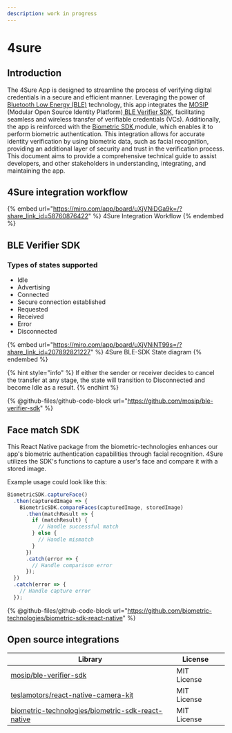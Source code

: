 ```yaml
---
description: work in progress
---
```


# 4sure

## Introduction

The 4Sure App is designed to streamline the process of verifying digital credentials in a secure and efficient manner. Leveraging the power of [Bluetooth Low Energy (BLE)](https://en.wikipedia.org/wiki/Bluetooth\_Low\_Energy) technology, this app integrates the [MOSIP](https://mosip.io/#1) (Modular Open Source Identity Platform)[ BLE Verifier SDK](https://docs.mosip.io/inji/integration-guide/ble-verifier), facilitating seamless and wireless transfer of verifiable credentials (VCs). Additionally, the app is reinforced with the [Biometric SDK ](https://github.com/biometric-technologies/biometric-sdk-react-native)module, which enables it to perform biometric authentication. This integration allows for accurate identity verification by using biometric data, such as facial recognition, providing an additional layer of security and trust in the verification process. This document aims to provide a comprehensive technical guide to assist developers, and other stakeholders in understanding, integrating, and maintaining the app.

## 4Sure integration workflow <a href="#inji-integration-workflow-with-ble-verifier-sdk-and-face-match-sdk" id="inji-integration-workflow-with-ble-verifier-sdk-and-face-match-sdk"></a>

{% embed url="https://miro.com/app/board/uXjVNiDGa9k=/?share_link_id=58760876422" %}
4Sure Integration Workflow
{% endembed %}

## BLE Verifier SDK <a href="#inji-integration-workflow-with-ble-verifier-sdk-and-face-match-sdk" id="inji-integration-workflow-with-ble-verifier-sdk-and-face-match-sdk"></a>

### Types of states supported

* Idle
* Advertising
* Connected
* Secure connection established
* Requested
* Received
* Error
* Disconnected

{% embed url="https://miro.com/app/board/uXjVNiNT99s=/?share_link_id=207892821227" %}
4Sure BLE-SDK State diagram
{% endembed %}

{% hint style="info" %}
If either the sender or receiver decides to cancel the transfer at any stage, the state will transition to Disconnected and become Idle as a result.
{% endhint %}

{% @github-files/github-code-block url="https://github.com/mosip/ble-verifier-sdk" %}

## Face match SDK

This React Native package from the biometric-technologies enhances our app's biometric authentication capabilities through facial recognition. 4Sure utilizes the SDK's functions to capture a user's face and compare it with a stored image.&#x20;

Example usage could look like this:

```javascript
BiometricSDK.captureFace()
  .then(capturedImage => {
    BiometricSDK.compareFaces(capturedImage, storedImage)
      .then(matchResult => {
        if (matchResult) {
          // Handle successful match
        } else {
          // Handle mismatch
        }
      })
      .catch(error => {
        // Handle comparison error
      });
  })
  .catch(error => {
    // Handle capture error
  });

```

{% @github-files/github-code-block url="https://github.com/biometric-technologies/biometric-sdk-react-native" %}

## Open source integrations

<table><thead><tr><th>Library</th><th>License</th><th data-hidden></th></tr></thead><tbody><tr><td><a href="https://github.com/mosip/ble-verifier-sdk">mosip/ble-verifier-sdk</a></td><td>MIT License</td><td></td></tr><tr><td><a href="https://github.com/teslamotors/react-native-camera-kit">teslamotors/react-native-camera-kit</a></td><td>MIT License</td><td></td></tr><tr><td><a href="https://github.com/biometric-technologies/biometric-sdk-react-native">biometric-technologies/biometric-sdk-react-native</a></td><td>MIT License</td><td></td></tr></tbody></table>

